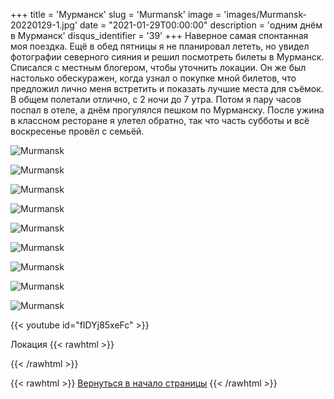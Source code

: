 +++
title = 'Мурманск'
slug = 'Murmansk'
image = 'images/Murmansk-20220129-1.jpg'
date = "2021-01-29T00:00:00"
description = 'одним днём в Мурманск'
disqus_identifier = '39'
+++
Наверное самая спонтанная моя поездка.
Ещё в обед пятницы я не планировал лететь, но увидел фотографии северного сияния и решил посмотреть билеты в Мурманск.
Списался с местным блогером, чтобы уточнить локации.
Он же был настолько обескуражен, когда узнал о покупке мной билетов, что предложил лично меня встретить и показать лучшие места для съёмок.
В общем полетали отлично, с 2 ночи до 7 утра. Потом я пару часов поспал в отеле, а днём прогулялся пешком по Мурманску. После ужина в классном ресторане я улетел обратно, так что часть субботы и всё воскресенье провёл с семьёй.

![Murmansk](/images/Murmansk-20220129-2.jpg)

![Murmansk](/images/Murmansk-20220129-3.jpg)

![Murmansk](/images/Murmansk-20220129-4.jpg)

![Murmansk](/images/Murmansk-20220129-5.jpg)

![Murmansk](/images/Murmansk-20220129-6.jpg)

![Murmansk](/images/Murmansk-20220129-7.jpg)

![Murmansk](/images/Murmansk-20220129-8.jpg)

![Murmansk](/images/Murmansk-20220129-9.jpg)

![Murmansk](/images/Murmansk-20220129-10.jpg)

{{< youtube id="fIDYj85xeFc" >}}

Локация
{{< rawhtml >}}
<script type="text/javascript" charset="utf-8" async src="https://api-maps.yandex.ru/services/constructor/1.0/js/?um=constructor%3A14b6861efb9b8b9d1af06ec46ad7315327441737373b5394636f7a942b34729a&amp;width=500&amp;height=400&amp;lang=ru_RU&amp;scroll=true"></script>
{{< /rawhtml >}}

{{< rawhtml >}}
<a href="#">Вернуться в начало страницы</a>
{{< /rawhtml >}}
